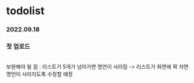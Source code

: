 # todolist

<h3>2022.09.18</h3>
<h3>첫 업로드</h3>
<br>
보완해야 될 점 : 리스트가 5개가 넘어가면 명언이 사라짐 
-> 리스트가 화면에 꽉 차면 명언이 사라지도록 수정할 예정
